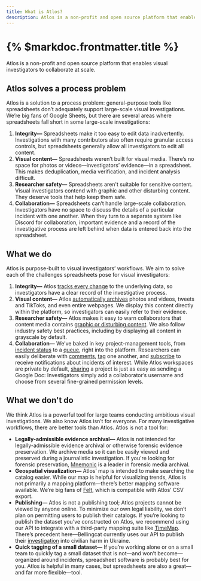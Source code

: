 ```yaml
---
title: What is Atlos?
description: Atlos is a non-profit and open source platform that enables visual investigators to collaborate at scale. 
---
```


# {% $markdoc.frontmatter.title %}

Atlos is a non-profit and open source platform that enables visual investigators to collaborate at scale. 

## Atlos solves a process problem
Atlos is a solution to a process problem: general-purpose tools like spreadsheets don’t adequately support large-scale visual investigations. We’re big fans of Google Sheets, but there are several areas where spreadsheets fall short in some large-scale investigations:

1.  **Integrity—** Spreadsheets make it too easy to edit data inadvertently. Investigations with many contributors also often require granular access controls, but spreadsheets generally allow all investigators to edit all content. 
2.  **Visual content—** Spreadsheets weren’t built for visual media. There’s no space for photos or videos—investigators’ evidence—in a spreadsheet. This makes deduplication,  media verification, and incident analysis difficult. 
3.  **Researcher safety—** Spreadsheets aren't suitable for sensitive content. Visual investigators contend with graphic and other disturbing content. They deserve tools that help keep them safe. 
4.  **Collaboration—** Spreadsheets can’t handle large-scale collaboration. Investigators have no space to discuss the details of a particular incident with one another. When they turn to a separate system like Discord for collaboration, important evidence and a record of the investigative process are left behind when data is entered back into the spreadsheet. 

## What we do
Atlos is purpose-built to visual investigators’ workflows. We aim to solve each of the challenges spreadsheets pose for visual investigators:
1.  **Integrity—** Atlos [tracks every change](/docs/comments-and-the-feed#change-tracking) to the underlying data, so investigators have a clear record of the investigative process. 
2. **Visual content—** Atlos [automatically archives](/docs/source-material#automatic-archival) photos and videos, tweets and TikToks, and even entire webpages. We display this content directly within the platform, so investigators can easily refer to their evidence.
3.  **Researcher safety—** Atlos makes it easy to warn collaborators that content media contains [graphic or disturbing content](/docs/metadata#sensitivity). We also follow industry safety best practices, including by displaying all content in grayscale by default. 
4. **Collaboration—** We’ve baked in key project-management tools, from [incident status](/docs/metadata#status) to a [queue](/docs/searching-and-visualizing-data#the-queue), right into the platform. Researchers can easily deliberate with [comments](/docs/comments-and-the-feed#comments), [tag](/docs/comments-and-the-feed#tagging) one another, and [subscribe](/docs/notifications#subscriptions) to receive notifications about incidents of interest. While Atlos workspaces are private by default, [sharing](/docs/collaboration#how-to-add-a-member) a project is just as easy as sending a Google Doc: Investigators simply add a collaborator’s username and choose from several fine-grained permission levels.

## What we don't do
We think Atlos is a powerful tool for large teams conducting ambitious visual investigations. We also know Atlos isn’t for everyone. For many investigative workflows, there are better tools than Atlos. Atlos is not a tool for:
-  **Legally-admissible evidence archival—** Atlos is not intended for legally-admissible evidence archival or otherwise forensic evidence preservation. We archive media so it can be easily viewed and preserved during a journalistic investigation. If you're looking for forensic preservation, [Mnemonic](https://mnemonic.org/) is a leader in forensic media archival. 
- **Geospatial visualization—** Atlos’ map is intended to make searching the catalog easier. While our map is helpful for visualizing trends, Atlos is not primarily a mapping platform—there’s better mapping software available. We’re big fans of [Felt](https://felt.com/), which is compatible with Atlos’ CSV export. 
- **Publishing—** Atlos is not a publishing tool; Atlos projects cannot be viewed by anyone online. To minimize our own legal liability, we don’t plan on permitting users to publish their catalogs. If you’re looking to publish the dataset you’ve constructed on Atlos, we recommend using our API to integrate with a third-party mapping suite like [TimeMap](https://github.com/forensic-architecture/timemap). There’s precedent here—Bellingcat currently uses our API to publish their [investigation](https://ukraine.bellingcat.com/) into civilian harm in Ukraine. 
- **Quick tagging of a small dataset—** If you’re working alone or on a small team to quickly tag a small dataset that is not—and won’t become—organized around incidents, spreadsheet software is probably best for you. Atlos is helpful in many cases, but spreadsheets are also a great—and far more flexible—tool. 